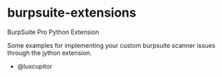 burpsuite-extensions
====================

BurpSuite Pro Python Extension

Some examples for implementing your custom burpsuite scanner issues through the jython extension.

- @luxcupitor
